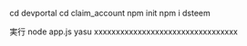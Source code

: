 cd devportal
cd claim_account
npm init
npm i dsteem

実行
node app.js yasu xxxxxxxxxxxxxxxxxxxxxxxxxxxxxxxxx
